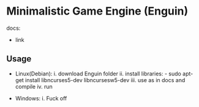 # Minimalistic Game Engine (Enguin)
docs:
- link
## Usage
- Linux(Debian):
	i. download Enguin folder
	ii. install libraries:
		- sudo apt-get install libncurses5-dev libncursesw5-dev
	iii. use as in docs and compile
	iv. run

- Windows:
	i. Fuck off
